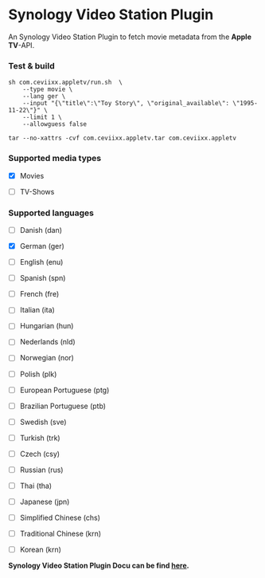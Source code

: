 # Synology Video Station Plugin
An Synology Video Station Plugin to fetch movie metadata from the **Apple TV**-API.

### Test & build
```
sh com.ceviixx.appletv/run.sh  \
    --type movie \
    --lang ger \
    --input "{\"title\":\"Toy Story\", \"original_available\": \"1995-11-22\"}" \
    --limit 1 \
    --allowguess false
```

```
tar --no-xattrs -cvf com.ceviixx.appletv.tar com.ceviixx.appletv
```



### Supported media types
- [x] Movies
- [ ] TV-Shows


### Supported languages
- [ ] Danish (dan)
- [x] German (ger)
- [ ] English (enu)
- [ ] Spanish (spn)
- [ ] French (fre)
- [ ] Italian (ita)
- [ ] Hungarian (hun)
- [ ] Nederlands (nld)
- [ ] Norwegian (nor)
- [ ] Polish (plk)
- [ ] European Portuguese (ptg)
- [ ] Brazilian Portuguese (ptb)
- [ ] Swedish (sve)
- [ ] Turkish (trk)
- [ ] Czech (csy)
- [ ] Russian (rus)
- [ ] Thai (tha)
- [ ] Japanese (jpn)
- [ ] Simplified Chinese (chs)
- [ ] Traditional Chinese (krn)
- [ ] Korean (krn)



**Synology Video Station Plugin Docu can be find [here](https://download.synology.com/download/Document/Software/DeveloperGuide/Package/VideoStation/All/enu/Synology_Video_Station_API_enu.pdf).**

